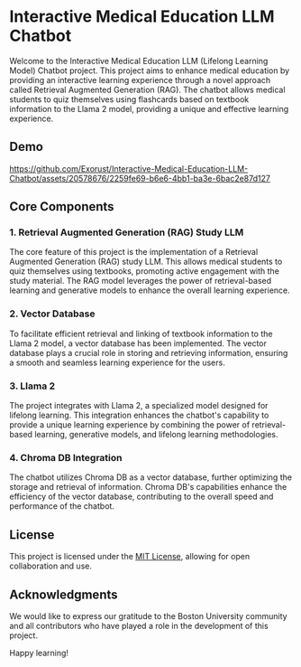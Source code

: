 # Interactive Medical Education LLM Chatbot

Welcome to the Interactive Medical Education LLM (Lifelong Learning Model) Chatbot project. This project aims to enhance medical education by providing an interactive learning experience through a novel approach called Retrieval Augmented Generation (RAG). The chatbot allows medical students to quiz themselves using flashcards based on textbook information to the Llama 2 model, providing a unique and effective learning experience.

## Demo



https://github.com/Exorust/Interactive-Medical-Education-LLM-Chatbot/assets/20578676/2259fe69-b6e6-4bb1-ba3e-6bac2e87d127




## Core Components

### 1. Retrieval Augmented Generation (RAG) Study LLM
The core feature of this project is the implementation of a Retrieval Augmented Generation (RAG) study LLM. This allows medical students to quiz themselves using textbooks, promoting active engagement with the study material. The RAG model leverages the power of retrieval-based learning and generative models to enhance the overall learning experience.

### 2. Vector Database
To facilitate efficient retrieval and linking of textbook information to the Llama 2 model, a vector database has been implemented. The vector database plays a crucial role in storing and retrieving information, ensuring a smooth and seamless learning experience for the users.

### 3. Llama 2
The project integrates with Llama 2, a specialized model designed for lifelong learning. This integration enhances the chatbot's capability to provide a unique learning experience by combining the power of retrieval-based learning, generative models, and lifelong learning methodologies.

### 4. Chroma DB Integration
The chatbot utilizes Chroma DB as a vector database, further optimizing the storage and retrieval of information. Chroma DB's capabilities enhance the efficiency of the vector database, contributing to the overall speed and performance of the chatbot.

## License

This project is licensed under the [MIT License](LICENSE), allowing for open collaboration and use.

## Acknowledgments

We would like to express our gratitude to the Boston University community and all contributors who have played a role in the development of this project.

Happy learning!
